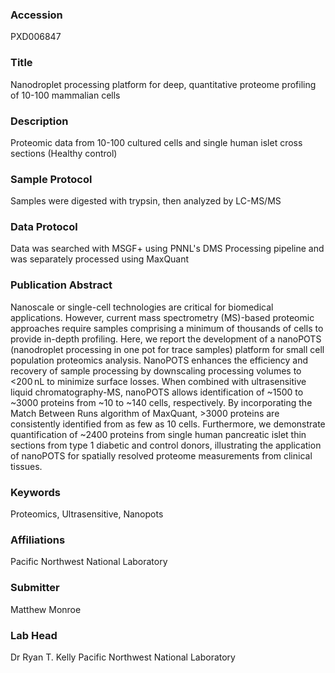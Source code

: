 ### Accession
PXD006847

### Title
Nanodroplet processing platform for deep, quantitative proteome profiling of 10-100 mammalian cells

### Description
Proteomic data from 10-100 cultured cells and single human islet cross sections (Healthy control)

### Sample Protocol
Samples were digested with trypsin, then analyzed by LC-MS/MS

### Data Protocol
Data was searched with MSGF+ using PNNL's DMS Processing pipeline and was separately processed using MaxQuant

### Publication Abstract
Nanoscale or single-cell technologies are critical for biomedical applications. However, current mass spectrometry (MS)-based proteomic approaches require samples comprising a minimum of thousands of cells to provide in-depth profiling. Here, we report the development of a nanoPOTS (nanodroplet processing in one pot for trace samples) platform for small cell population proteomics analysis. NanoPOTS enhances the efficiency and recovery of sample processing by downscaling processing volumes to &lt;200&#x2009;nL to minimize surface losses. When combined with ultrasensitive liquid chromatography-MS, nanoPOTS allows identification of ~1500 to ~3000 proteins from ~10 to ~140 cells, respectively. By incorporating the Match Between Runs algorithm of MaxQuant, &gt;3000 proteins are consistently identified from as few as 10 cells. Furthermore, we demonstrate quantification of ~2400 proteins from single human pancreatic islet thin sections from type 1 diabetic and control donors, illustrating the application of nanoPOTS for spatially resolved proteome measurements from clinical tissues.

### Keywords
Proteomics, Ultrasensitive, Nanopots

### Affiliations
Pacific Northwest National Laboratory

### Submitter
Matthew Monroe

### Lab Head
Dr Ryan T. Kelly
Pacific Northwest National Laboratory



